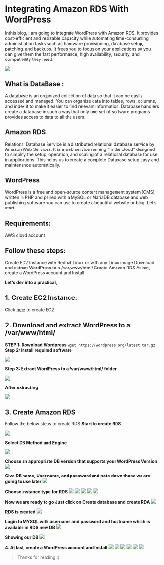 # Integrating Amazon RDS With WordPress

<p>Inthis blog, I am going to integrate WordPress with Amazon RDS. It provides cost-efficient and resizable capacity while automating time-consuming administration tasks such as hardware provisioning, database setup, patching, and backups. It frees you to focus on your applications so you can give them the fast performance, high availability, security, and compatibility they need.</p>

![](img/intro.gif)

## What is DataBase :
<p>A database is an organized collection of data so that it can be easily accessed and managed. You can organize data into tables, rows, columns, and index it to make it easier to find relevant information. Database handlers create a database in such a way that only one set of software programs provides access to data to all the users.</p>

## Amazon RDS
<p>Relational Database Service is a distributed relational database service by Amazon Web Services. It is a web service running “in the cloud” designed to simplify the setup, operation, and scaling of a relational database for use in applications.
This helps us to create a complete Database setup easy and maintenance automatically.</p>

## WordPress
<p>WordPress is a free and open-source content management system (CMS) written in PHP and paired with a MySQL or MariaDB database and web publishing software you can use to create a beautiful website or blog. Let’s start.</p>

## Requirements:
AWS cloud account
## Follow these steps:
<p>Create EC2 Instance with Redhat Linux or with any Linux image
Download and extract WordPress to a /var/www/html/
Create Amazon RDS
At last, create a WordPress account and Install

<b>Let’s dev into a practical,</b></p>

## 1. Create EC2 Instance:
Click [here](https://vinodhakumara2681997.medium.com/create-aws-ec2-instance-linux-2cefb48570df) to create EC2

## 2. Download and extract WordPress to a /var/www/html/

**STEP 1: Download Wordpress**
`wget https://wordpress.org/latest.tar.gz`
**Step 2: Install required software**

![](img/1.png)

**Step 3: Extract WordPress to a /var/www/html/ folder**

![](img/2.png)

**After extracting**

![](img/3.png)

## 3. Create Amazon RDS
Follow the below steps to create RDS
**Start to create RDS**

![](img/4.png)

**Select DB Method and Engine**

![](img/5.png)

**Choose an appropriate DB version that supports your WordPress Version**
![](img/6.png)

**Give DB name, User name, and password and note down those we are going to use later**
![](img/7.png)

**Choose Instance type for RDS**
![](img/8.png)
![](img/9.png)
![](img/10.png)
![](img/11.png)
![](img/12.png)

**Now we are ready to go Just click on Create database and create RDA**
![](img/13.png)

**RDS is created**
![](img/14.png)

**Login to MYSQL with username and password and hostname which is available in RDS new DB**
![](img/15.png)

**Showing our DB**
![](img/16.png)

**4. At last, create a WordPress account and Install**
![](img/17.png)
![](img/18.png)
![](img/19.png)
![](img/20.png)
![](img/21.png)
![](img/22.png)

>Thanks for reading :)